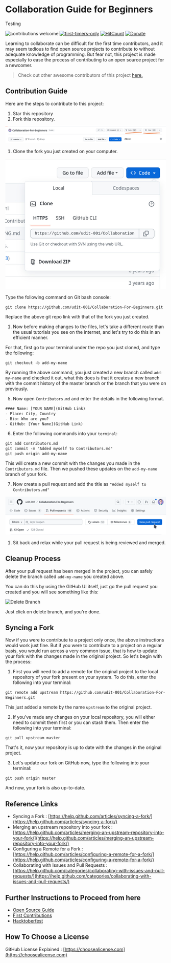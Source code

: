 # Collaboration Guide for Beginners
Testing

![contributions welcome](https://img.shields.io/badge/contributions-welcome-brightgreen.svg?style=flat-square)
[![first-timers-only](https://img.shields.io/badge/first--timers--only-friendly-blue.svg?style=flat-square)](https://www.firsttimersonly.com/)
[![HitCount](http://hits.dwyl.io/udit-001/Collaboration-For-Beginners.svg)](http://hits.dwyl.io/udit-001/Collaboration-For-Beginners)
[![Donate](https://img.shields.io/badge/Donate-Buy%20Me%20a%20Coffee-orange?style=flat-square&logo=buy+me+a+coffee)](https://www.buymeacoffee.com/idiomprog)



Learning to collaborate can be difficult for the first time contributors, and it may seem tedious to find open source projects to contribute to without adequate knowledge of programming. But fear not, this project is made especially to ease the process of contributing to an open source project for a newcomer.

>Check out other awesome contributors of this project [here.](https://udit-001.github.io/Collaboration-For-Beginners/Contributors)

## Contribution Guide

Here are the steps to contribute to this project:

1. Star this repository
2. Fork this repository.

![Fork & Star the Repository](./img/fork.jpg)

1. Clone the fork you just created on your computer.

![Clone this repository](./img/clone.jpg)

Type the following command on Git bash console:
```git
git clone https://github.com/udit-001/Collaboration-For-Beginners.git
```

Replace the above git repo link with that of the fork you just created.

1. Now before making changes to the files, let's take a different route than the usual tutorials you see on the internet, and let's try to do this in an efficient manner. 

For that, first go to your terminal under the repo you just cloned, and type the following:

```git
git checkout -b add-my-name
```

By running the above command, you just created a new branch called `add-my-name` and checked it out, what this does is that it creates a new branch with the commit history of the master branch or the branch that you were on previously.

5. Now open `Contributors.md` and enter the details in the following format.

```
#### Name: [YOUR NAME](GitHub Link)
- Place: City, Country
- Bio: Who are you?
- GitHub: [Your Name](GitHub Link)
```

6. Enter the following commands into your `terminal`:
```git
git add Contributors.md
git commit -m "Added myself to Contributors.md"
git push origin add-my-name
```

This will create a new commit with the changes you made in the `Contributors.md` file. Then we pushed these updates on the `add-my-name` branch of your fork.

7. Now create a pull request and add the title as `"Added myself to Contributors.md"`

![Create a Pull Request](./img/PR.png)

1. Sit back and relax while your pull request is being reviewed and merged.

## Cleanup Process
After your pull request has been merged in the project, you can safely delete the branch called `add-my-name` you created above.

You can do this by using the GitHub UI itself, just go the pull request you created and you will see something like this:

![Delete Branch](/img/merged.png)

Just click on delete branch, and you're done.

## Syncing a Fork
Now if you were to contribute to a project only once, the above instructions would work just fine. But if you were to contribute to a project on a regular basis, you would run across a very common issue, that is how to update your fork with the changes made in the original project. So let's begin with the process:

1. First you will need to add a remote for the original project to the local repository of your fork present on your system. To do this, enter the following into your terminal:

```
git remote add upstream https://github.com/udit-001/Collaboration-For-Beginners.git
```

This just added a remote by the name `upstream` to the original project.


2. If you've made any changes on your local repository, you will either need to commit them first or you can stash them. Then enter the following into your terminal:

```
git pull upstream master 
```

That's it, now your repository is up to date with the changes in the original project.

3. Let's update our fork on GitHub now, type the following into your terminal:

```
git push origin master
```

And now, your fork is also up-to-date.



## Reference Links

- Syncing a Fork : [https://help.github.com/articles/syncing-a-fork/](https://help.github.com/articles/syncing-a-fork/)
- Merging an upstream repository into your fork : [https://help.github.com/articles/merging-an-upstream-repository-into-your-fork/](https://help.github.com/articles/merging-an-upstream-repository-into-your-fork/)
- Configuring a Remote for a Fork : [https://help.github.com/articles/configuring-a-remote-for-a-fork/](https://help.github.com/articles/configuring-a-remote-for-a-fork/)
- Collaborating with Issues and Pull Requests : [https://help.github.com/categories/collaborating-with-issues-and-pull-requests/](https://help.github.com/categories/collaborating-with-issues-and-pull-requests/)

## Further Instructions to Proceed from here
- [Open Source Guide](https://opensource.guide/)
- [First Contributions](https://github.com/Roshanjossey/first-contributions)
- [Hacktoberfest](https://github.com/AliceWonderland/hacktoberfest)

## How To Choose a License
GitHub License Explained : [https://choosealicense.com](https://choosealicense.com)
